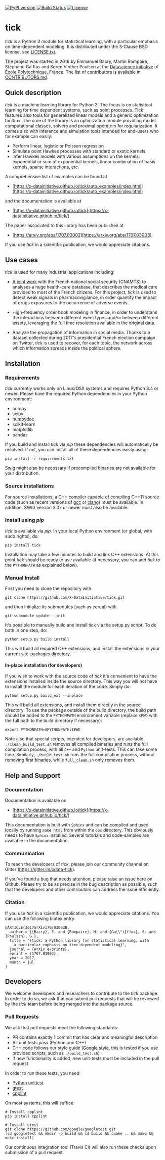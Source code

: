 
[![PyPI version](https://badge.fury.io/py/tick.svg)](https://badge.fury.io/py/tick)
[![Build Status](https://travis-ci.org/X-DataInitiative/tick.svg?branch=master)](https://travis-ci.org/X-DataInitiative/tick)
[![License](https://img.shields.io/badge/License-BSD%203--Clause-blue.svg)](https://opensource.org/licenses/BSD-3-Clause)

# tick

_tick_ is a Python 3 module for statistical learning, with a particular emphasis on time-dependent modeling. It is distributed under the 3-Clause BSD license, see [LICENSE.txt](LICENSE.txt).

The project was started in 2016 by Emmanuel Bacry, Martin Bompaire, Stéphane Gaïffas and Søren Vinther Poulsen at the [Datascience initiative](https://portail.polytechnique.edu/datascience/en) of [École Polytechnique](https://www.polytechnique.edu/en), France. The list of contributors is available in [CONTRIBUTORS.md](CONTRIBUTORS.md).

## Quick description

_tick_ is a machine learning library for Python 3. The focus is on statistical learning for time dependent systems, such as point processes. Tick features  also tools for generalized linear models and a generic optimization toolbox.
The core of the library is an optimization module providing model computational classes, solvers and proximal operators for regularization. It comes also with inference and simulation tools intended for end-users who for example can easily:

- Perform linear, logistic or Poisson regression
- Simulate point Hawkes processes with standard or exotic kernels. 
- Infer Hawkes models with various assumptions on the kernels: exponential or sum of exponential kernels, linear combination of basis kernels, sparse interactions, etc.

A comprehensive list of examples can be found at

- [https://x-datainitiative.github.io/tick/auto_examples/index.html](https://x-datainitiative.github.io/tick/auto_examples/index.html) 

and the documentation is available at

- [https://x-datainitiative.github.io/tick](https://x-datainitiative.github.io/tick/)

The paper associated to this library has been published at

- [https://arxiv.org/abs/1707.03003](https://arxiv.org/abs/1707.03003)

If you use _tick_ in a scientific publication, we would appreciate citations.

## Use cases

_tick_ is used for many industrial applications including:

* [A joint work](https://portail.polytechnique.edu/datascience/fr/node/329) with the French national social security (CNAMTS) to analyses a huge health-care database, that describes the medical care provided to most of the French citizens. For this project, _tick_ is used to detect weak signals in pharmacovigilance, in order quantify the impact of drugs exposures to the occurrence of adverse events.
   
* High-frequency order book modeling in finance, in order to understand the interactions between different event types and/or between different assets, leveraging the full time resolution available in the original data.

* Analyze the propagation of information in social media. Thanks to a dataset collected during 2017's presidential French election campaign on Twitter, _tick_ is used to recover, for each topic, the network across which information spreads inside the political sphere. 
  

## Installation

### Requirements

_tick_ currently works only on Linux/OSX systems and requires Python 3.4 or newer. Please have the required Python dependencies in your Python environment:

- numpy
- scipy
- numpydoc
- scikit-learn
- matplotlib
- pandas

If you build and install _tick_ via _pip_ these dependencies will automatically be resolved. If not, you can install all of these dependencies easily using:

    pip install -r requirements.txt

[Swig](http://www.swig.org/Doc3.0/SWIGDocumentation.html) might also be necessary if precompiled binaries are not available for your distribution.

### Source installations

For source installations, a C++ compiler capable of compiling C++11 source code (such as recent versions of [gcc](https://gcc.gnu.org/) or [clang](https://clang.llvm.org/)) must be available. In addition, SWIG version 3.07 or newer must also be available.

### Install using _pip_

_tick_ is available via _pip_. In your local Python environment (or global, with sudo rights), do:

    pip install tick

Installation may take a few minutes to build and link C++ extensions. At this point _tick_ should be ready to use available (if necessary, you can add _tick_ to the `PYTHONPATH` as explained below).

### Manual Install

First you need to clone the repository with 

    git clone https://github.com/X-DataInitiative/tick.git

and then initialize its submodules (such as cereal) with
 
    git submodule update --init

It's possible to manually build and install tick via the setup.py script. To do both in one step, do:

    python setup.py build install

This will build all required C++ extensions, and install the extensions in your current site-packages directory.

#### In-place installation (for developers)

If you wish to work with the source code of _tick_ it's convenient to have the extensions installed inside the source directory. This way you will not have to install the module for each iteration of the code. Simply do:

    python setup.py build_ext --inplace

This will build all extensions, and install them directly in the source directory. To use the package outside of the build directory, the build path should be added to the `PYTHONPATH` environment variable (replace `$PWD` with the full path to the build directory if necessary):

    export PYTHONPATH=$PYTHONPATH:$PWD

Note also that special scripts, intended for developers, are available. `./clean_build_test.sh` removes all compiled binaries and runs the full compilation process, with all `C++` and `Python` unit-tests. This can take some time.
Similarly, `./build_test.sh` runs the full compilation process, without removing first binaries, while `full_clean.sh` only removes them.

## Help and Support

### Documentation

Documentation is available on 

- [https://x-datainitiative.github.io/tick](https://x-datainitiative.github.io/tick/)

This documentation is built with `Sphinx` and can be compiled and used locally by running `make html` from within the `doc` directory. This obviously needs to have `Sphinx` installed. Several tutorials and code-samples are available in the documentation.
 
### Communication

To reach the developers of _tick_, please join our community channel on Gitter (https://gitter.im/xdata-tick).

If you've found a bug that needs attention, please raise an issue here on Github. Please try to be as precise in the bug description as possible, such that the developers and other contributors can address the issue efficiently.

### Citation

If you use _tick_ in a scientific publication, we would appreciate citations. You can use the following bibtex entry:

    @ARTICLE{2017arXiv170703003B,
      author = {{Bacry}, E. and {Bompaire}, M. and {Ga{\"i}ffas}, S. and {Poulsen}, S.},
      title = "{tick: a Python library for statistical learning, with 
        a particular emphasis on time-dependent modeling}",
      journal = {ArXiv e-prints},
      eprint = {1707.03003},
      year = 2017,
      month = jul
    }


## Developers

We welcome developers and researchers to contribute to the _tick_ package. In order to do so, we ask that you submit pull requests that will be reviewed by the _tick_ team before being merged into the package source.

### Pull Requests

We ask that pull requests meet the following standards:

- PR contains exactly 1 commit that has clear and meaningful description
- All unit tests pass (Python and C++)
- C++ code follows our style guide ([Google style](https://google.github.io/styleguide/cppguide.html), this is tested if you use provided scripts, such as `./build_test.sh`)
- If new functionality is added, new unit-tests must be included in the pull request

In order to run these tests, you need:

- [Python unittest](https://docs.python.org/3/library/unittest.html)
- [gtest](https://github.com/google/googletest) 
- [cpplint](https://pypi.python.org/pypi/cpplint)

On most systems, this will suffice:

    # Install cpplint
    pip install cpplint

    # Install gtest
    git clone https://github.com/google/googletest.git
    (cd googletest && mkdir -p build && cd build && cmake .. && make && make install)

Our continuous integration tool (Travis CI) will also run these checks upon submission of a pull request.
